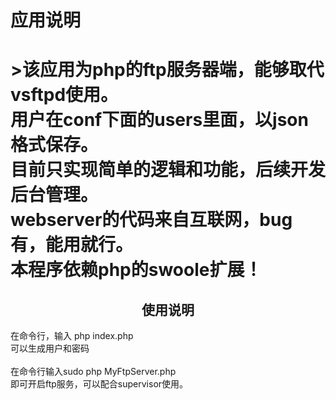 <html>
<h1>应用说明<h1>
<p>
>该应用为php的ftp服务器端，能够取代vsftpd使用。<br/>
用户在conf下面的users里面，以json格式保存。<br/>
目前只实现简单的逻辑和功能，后续开发后台管理。<br/>
webserver的代码来自互联网，bug有，能用就行。<br/>
本程序依赖php的swoole扩展！<br/>
<h2 align="center">使用说明</h2>
在命令行，输入 php index.php </br>
可以生成用户和密码</br>
<br/>
在命令行输入sudo php MyFtpServer.php <br/>
即可开启ftp服务，可以配合supervisor使用。
</p>
</html>